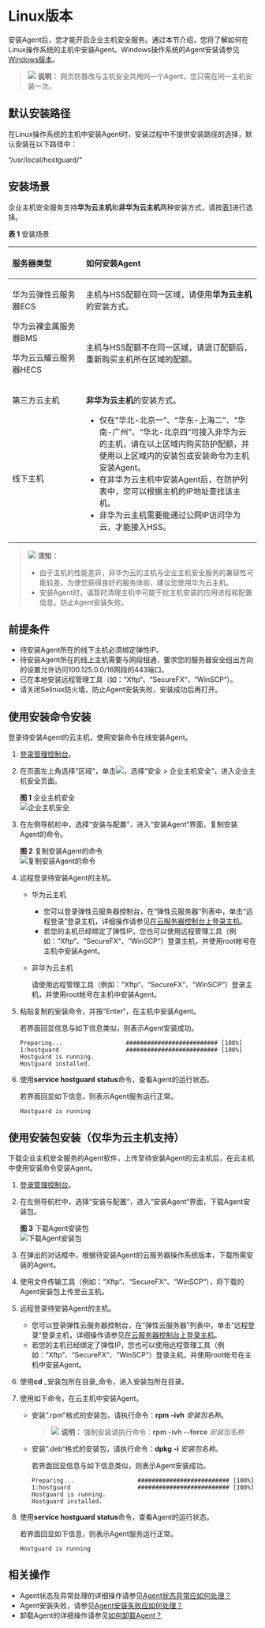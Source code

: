 # Linux版本<a name="hss_01_0234"></a>

安装Agent后，您才能开启企业主机安全服务。通过本节介绍，您将了解如何在Linux操作系统的主机中安装Agent。Windows操作系统的Agent安装请参见[Windows版本](Windows版本.md)。

>![](public_sys-resources/icon-note.gif) **说明：** 
>网页防篡改与主机安全共用同一个Agent，您只需在同一主机安装一次。

## 默认安装路径<a name="section7764112663213"></a>

在Linux操作系统的主机中安装Agent时，安装过程中不提供安装路径的选择，默认安装在以下路径中：

“/usr/local/hostguard/“

## 安装场景<a name="section7319455164315"></a>

企业主机安全服务支持**华为云主机**和**非华为云主机**两种安装方式，请按[表1](#table114917164498)进行选择。

**表 1**  安装场景

<a name="table114917164498"></a>
<table><thead align="left"><tr id="row4150816114916"><th class="cellrowborder" valign="top" width="29.69%" id="mcps1.2.3.1.1"><p id="p215031615493"><a name="p215031615493"></a><a name="p215031615493"></a>服务器类型</p>
</th>
<th class="cellrowborder" valign="top" width="70.30999999999999%" id="mcps1.2.3.1.2"><p id="p5150216184918"><a name="p5150216184918"></a><a name="p5150216184918"></a>如何安装Agent</p>
</th>
</tr>
</thead>
<tbody><tr id="row19150151664911"><td class="cellrowborder" rowspan="2" valign="top" width="29.69%" headers="mcps1.2.3.1.1 "><p id="p966513359117"><a name="p966513359117"></a><a name="p966513359117"></a>华为云弹性云服务器ECS</p>
<p id="p135453716115"><a name="p135453716115"></a><a name="p135453716115"></a>华为云裸金属服务器BMS</p>
<p id="p420911712507"><a name="p420911712507"></a><a name="p420911712507"></a>华为云云耀云服务器HECS</p>
</td>
<td class="cellrowborder" valign="top" width="70.30999999999999%" headers="mcps1.2.3.1.2 "><p id="p4150181614499"><a name="p4150181614499"></a><a name="p4150181614499"></a>主机与HSS配额在同一区域，请使用<strong id="b16617201129"><a name="b16617201129"></a><a name="b16617201129"></a>华为云主机</strong>的安装方式。</p>
</td>
</tr>
<tr id="row1715013165495"><td class="cellrowborder" valign="top" headers="mcps1.2.3.1.1 "><p id="p1716714918537"><a name="p1716714918537"></a><a name="p1716714918537"></a>主机与HSS配额不在同一区域，请退订配额后，重新购买主机所在区域的配额。</p>
</td>
</tr>
<tr id="row1715010162495"><td class="cellrowborder" valign="top" width="29.69%" headers="mcps1.2.3.1.1 "><p id="p4150716174914"><a name="p4150716174914"></a><a name="p4150716174914"></a>第三方云主机</p>
</td>
<td class="cellrowborder" rowspan="2" valign="top" width="70.30999999999999%" headers="mcps1.2.3.1.2 "><p id="p0150616134918"><a name="p0150616134918"></a><a name="p0150616134918"></a><strong id="b17626227101210"><a name="b17626227101210"></a><a name="b17626227101210"></a>非华为云主机</strong>的安装方式。</p>
<a name="ul196058314920"></a><a name="ul196058314920"></a><ul id="ul196058314920"><li>仅在<span class="parmvalue" id="parmvalue1580913141594"><a name="parmvalue1580913141594"></a><a name="parmvalue1580913141594"></a>“华北-北京一”</span>、<span class="parmvalue" id="parmvalue380910148913"><a name="parmvalue380910148913"></a><a name="parmvalue380910148913"></a>“华东-上海二”</span>、<span class="parmvalue" id="parmvalue15813814898"><a name="parmvalue15813814898"></a><a name="parmvalue15813814898"></a>“华南-广州”</span>、<span class="parmvalue" id="parmvalue128132014799"><a name="parmvalue128132014799"></a><a name="parmvalue128132014799"></a>“华北-北京四”</span>可接入非华为云的主机，请在以上区域内购买防护配额，并使用以上区域内的安装包或安装命令为主机安装Agent。</li><li>在非华为云主机中安装Agent后，在防护列表中，您可以根据主机的IP地址查找该主机。</li><li>非华为云主机需要能通过公网IP访问华为云，才能接入HSS。</li></ul>
</td>
</tr>
<tr id="row3151181614491"><td class="cellrowborder" valign="top" headers="mcps1.2.3.1.1 "><p id="p115112161495"><a name="p115112161495"></a><a name="p115112161495"></a>线下主机</p>
</td>
</tr>
</tbody>
</table>

>![](public_sys-resources/icon-notice.gif) **须知：** 
>-   由于主机的性能差异，非华为云的主机与企业主机安全服务的兼容性可能较差，为使您获得良好的服务体验，建议您使用华为云主机。
>-   安装Agent时，请暂时清理主机中可能干扰主机安装的应用进程和配置信息，防止Agent安装失败。

## 前提条件<a name="section145381446145316"></a>

-   待安装Agent所在的线下主机必须绑定弹性IP。
-   待安装Agent所在的线上主机需要与网段相通，要求您的服务器安全组出方向的设置允许访问100.125.0.0/16网段的443端口。
-   已在本地安装远程管理工具（如：“Xftp“、“SecureFX“、“WinSCP“）。
-   请关闭Selinux防火墙，防止Agent安装失败，安装成功后再打开。

## 使用安装命令安装<a name="section1831315205214"></a>

登录待安装Agent的云主机，使用安装命令在线安装Agent。

1.  [登录管理控制台](https://console.huaweicloud.com)。
2.  在页面左上角选择“区域“，单击![](figures/icon-servicelist.png)，选择“安全  \>  企业主机安全“，进入企业主机安全页面。

    **图 1**  企业主机安全<a name="hss_01_0229_fig1855613765114"></a>  
    ![](figures/企业主机安全.png "企业主机安全")

3.  在左侧导航栏中，选择“安装与配置“，进入“安装Agent“界面，复制安装Agent的命令。

    **图 2**  复制安装Agent的命令<a name="fig2320121019118"></a>  
    ![](figures/复制安装Agent的命令.png "复制安装Agent的命令")

4.  远程登录待安装Agent的主机。
    -   华为云主机
        -   您可以登录弹性云服务器控制台，在“弹性云服务器“列表中，单击“远程登录“登录主机，详细操作请参见[在云服务器控制台上登录主机](https://support.huaweicloud.com/usermanual-ecs/ecs_03_0136.html)。
        -   若您的主机已经绑定了弹性IP，您也可以使用远程管理工具（例如：“Xftp“、“SecureFX“、“WinSCP“）登录主机，并使用root帐号在主机中安装Agent。

    -   非华为云主机

        请使用远程管理工具（例如：“Xftp“、“SecureFX“、“WinSCP“）登录主机，并使用root帐号在主机中安装Agent。


5.  粘贴复制的安装命令，并按“Enter“，在主机中安装Agent。

    若界面回显信息与如下信息类似，则表示Agent安装成功。

    ```
    Preparing...                  ########################## [100%]
    1:hostguard                   ########################## [100%]
    Hostguard is running.
    Hostguard installed.
    ```

6.  使用**service hostguard** **status**命令，查看Agent的运行状态。

    若界面回显如下信息，则表示Agent服务运行正常。

    ```
    Hostguard is running
    ```


## 使用安装包安装（仅华为云主机支持）<a name="section2429194215320"></a>

下载企业主机安全服务的Agent软件，上传至待安装Agent的云主机后，在云主机中使用安装命令安装Agent。

1.  [登录管理控制台](https://console.huaweicloud.com)。
2.  在左侧导航栏中，选择“安装与配置“，进入“安装Agent“界面，下载Agent安装包。

    **图 3**  下载Agent安装包<a name="fig88946474"></a>  
    ![](figures/下载Agent安装包.png "下载Agent安装包")

3.  在弹出的对话框中，根据待安装Agent的云服务器操作系统版本，下载所需安装的Agent。
4.  使用文件传输工具（例如：“Xftp“、“SecureFX“、“WinSCP“），将下载的Agent安装包上传至云主机。
5.  远程登录待安装Agent的主机。
    -   您可以登录弹性云服务器控制台，在“弹性云服务器“列表中，单击“远程登录“登录主机，详细操作请参见[在云服务器控制台上登录主机](https://support.huaweicloud.com/usermanual-ecs/ecs_03_0136.html)。
    -   若您的主机已经绑定了弹性IP，您也可以使用远程管理工具（例如：“Xftp“、“SecureFX“、“WinSCP“）登录主机，并使用root帐号在主机中安装Agent。

6.  使用**cd** _安装包所在目录_命令，进入安装包所在目录。
7.  使用如下命令，在云主机中安装Agent。
    -   安装“.rpm“格式的安装包，请执行命令：**rpm** **-ivh** _安装包名称_。

        >![](public_sys-resources/icon-note.gif) **说明：** 
        >强制安装请执行命令：**rpm** **-ivh --force** _安装包名称_

    -   安装“.deb“格式的安装包，请执行命令：**dpkg** **-i** _安装包名称_。

        若界面回显信息与如下信息类似，则表示Agent安装成功。

        ```
        Preparing...                  ########################## [100%]
        1:hostguard                   ########################## [100%]
        Hostguard is running.
        Hostguard installed.
        ```


8.  使用**service hostguard** **status**命令，查看Agent的运行状态。

    若界面回显如下信息，则表示Agent服务运行正常。

    ```
    Hostguard is running
    ```


## 相关操作<a name="section982995012508"></a>

-   Agent状态及异常处理的详细操作请参见[Agent状态异常应如何处理？](https://support.huaweicloud.com/hss_faq/hss_01_0036.html)
-   Agent安装失败，请参见[Agent安装失败应如何处理？](https://support.huaweicloud.com/hss_faq/hss_01_0069.html)
-   卸载Agent的详细操作请参见[如何卸载Agent？](https://support.huaweicloud.com/hss_faq/hss_01_0119.html)

